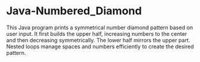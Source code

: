 # Java-Numbered_Diamond
This Java program prints a symmetrical number diamond pattern based on user input. It first builds the upper half, increasing numbers to the center and then decreasing symmetrically. The lower half mirrors the upper part. Nested loops manage spaces and numbers efficiently to create the desired pattern.
